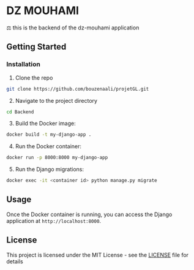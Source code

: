 # DZ MOUHAMI
⚖️ this is the backend of the dz-mouhami application

## Getting Started
### Installation
1. Clone the repo
```bash
git clone https://github.com/bouzenaali/projetGL.git
```

2. Navigate to the project directory
```bash
cd Backend
``` 

3. Build the Docker image:
```bash
docker build -t my-django-app .
```
4. Run the Docker container:
```bash
docker run -p 8000:8000 my-django-app
```
5. Run the Django migrations:
```bash
docker exec -it <container id> python manage.py migrate
```

## Usage

Once the Docker container is running, you can access the Django application at `http://localhost:8000`.


## License

This project is licensed under the MIT License - see the [LICENSE](LICENSE) file for details
